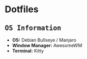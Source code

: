 # Dotfiles

## <samp>OS Information</samp>
- **OS:** Debian Bullseye / Manjaro
- **Window Manager:** AwesomeWM
- **Terminal:** Kitty

